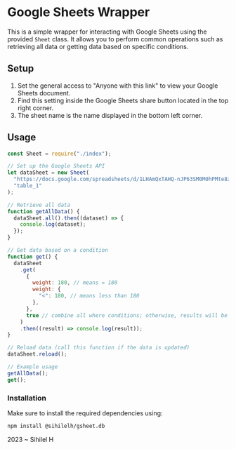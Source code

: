 # Google Sheets Wrapper

This is a simple wrapper for interacting with Google Sheets using the provided `Sheet` class. It allows you to perform common operations such as retrieving all data or getting data based on specific conditions.

## Setup

1. Set the general access to "Anyone with this link" to view your Google Sheets document.
2. Find this setting inside the Google Sheets share button located in the top right corner.
3. The sheet name is the name displayed in the bottom left corner.

## Usage
```js
const Sheet = require("./index");

// Set up the Google Sheets API
let dataSheet = new Sheet(
  "https://docs.google.com/spreadsheets/d/1LHAmQxTAHQ-nJP63SM0M0hPMte8zA6A4B5oga880yJA/edit?usp=sharing",
  "table_1"
);

// Retrieve all data
function getAllData() {
  dataSheet.all().then((dataset) => {
    console.log(dataset);
  });
}

// Get data based on a condition
function get() {
  dataSheet
    .get(
      {
        weight: 180, // means = 180
        weight: {
          "<": 180, // means less than 180
        },
      },
      true // combine all where conditions; otherwise, results will be returned separately
    )
    .then((result) => console.log(result));
}

// Reload data (call this function if the data is updated)
dataSheet.reload();

// Example usage
getAllData();
get();
```


### Installation

Make sure to install the required dependencies using:

```bash
npm install @sihilelh/gsheet.db
```
2023 ~ Sihilel H